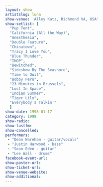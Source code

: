 ```yaml
---
layout: show
artistslug: luna
show-venue: 'Alley Katz, Richmond VA, USA'
show-setlist: [
  "Pup Tent",
  "California (All the Way)",
  "Anesthesia",
  "Double Feature",
  "Chinatown",
  "Tracy I Love You",
  "Blue Thunder",
  "IHOP",
  "Bewitched",
  "Sideshow By The Seashore",
  "Time to Quit",
  "Bobby Peru",
  "23 Minutes in Brussels",
  "Lost In Space",
  "Indian Summer",
  "Tiger Lily",
  "Everybody's Talkin'"
  ]
show-date: 1998-01-17
category: 1998
show-radio: 
show-lastfm: 
show-cancelled: 
performers: 
 - "Dean Wareham - guitar/vocals"
 - "Justin Harwood - bass"
 - "Sean Eden - guitar"
 - "Lee Wall - drums"
facebook-event-url: 
show-poster-url: 
show-ticket-url: 
show-venue-website: 
show-additional: 
---
```


